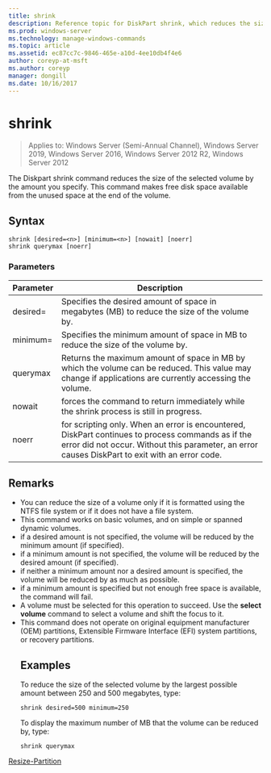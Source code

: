 ```yaml
---
title: shrink
description: Reference topic for DiskPart shrink, which reduces the size of the selected volume by the amount you specify.
ms.prod: windows-server
ms.technology: manage-windows-commands
ms.topic: article
ms.assetid: ec87cc7c-9846-465e-a10d-4ee10db4f4e6
author: coreyp-at-msft
ms.author: coreyp
manager: dongill
ms.date: 10/16/2017
---
```

# shrink

> Applies to: Windows Server (Semi-Annual Channel), Windows Server 2019, Windows Server 2016, Windows Server 2012 R2, Windows Server 2012

The Diskpart shrink command reduces the size of the selected volume by the amount you specify. This command makes free disk space available from the unused space at the end of the volume.

## Syntax
```
shrink [desired=<n>] [minimum=<n>] [nowait] [noerr]
shrink querymax [noerr]
```
### Parameters

|  Parameter  |                                                                                             Description                                                                                              |
|-------------|------------------------------------------------------------------------------------------------------------------------------------------------------------------------------------------------------|
| desired=<n> |                                                     Specifies the desired amount of space in megabytes (MB) to reduce the size of the volume by.                                                     |
| minimum=<n> |                                                           Specifies the minimum amount of space in MB to reduce the size of the volume by.                                                           |
|  querymax   |                       Returns the maximum amount of space in MB by which the volume can be reduced. This value may change if applications are currently accessing the volume.                        |
|   nowait    |                                                       forces the command to return immediately while the shrink process is still in progress.                                                        |
|    noerr    | for scripting only. When an error is encountered, DiskPart continues to process commands as if the error did not occur. Without this parameter, an error causes DiskPart to exit with an error code. |

## Remarks
- You can reduce the size of a volume only if it is formatted using the NTFS file system or if it does not have a file system.
- This command works on basic volumes, and on simple or spanned dynamic volumes.
- if a desired amount is not specified, the volume will be reduced by the minimum amount (if specified).
- if a minimum amount is not specified, the volume will be reduced by the desired amount (if specified).
- if neither a minimum amount nor a desired amount is specified, the volume will be reduced by as much as possible.
- if a minimum amount is specified but not enough free space is available, the command will fail.
- A volume must be selected for this operation to succeed. Use the **select volume** command to select a volume and shift the focus to it.
- This command does not operate on original equipment manufacturer (OEM) partitions, Extensible Firmware Interface (EFI) system partitions, or recovery partitions.
  ## Examples
  To reduce the size of the selected volume by the largest possible amount between 250 and 500 megabytes, type:
  ```
  shrink desired=500 minimum=250
  ```
  To display the maximum number of MB that the volume can be reduced by, type:
  ```
  shrink querymax
  ```

[Resize-Partition](https://technet.microsoft.com/library/hh848680.aspx)
